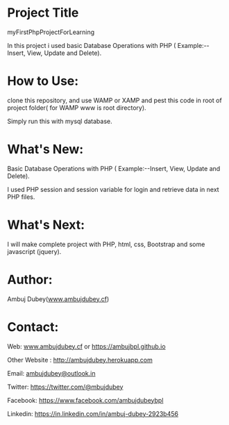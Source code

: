 # Project Title
myFirstPhpProjectForLearning

In this project i used basic Database Operations with PHP ( Example:--Insert, View, Update and Delete).


How to Use: 
=======================================================================
clone this repository, and use WAMP or XAMP and pest this code in root of project folder( for WAMP www is root directory).

Simply run this with mysql database.


What's New: 
=======================================================================
Basic Database Operations with PHP ( Example:--Insert, View, Update and Delete).

I used PHP session and session variable for login and retrieve data in next PHP files.


What's Next: 
=======================================================================
I will make complete project with PHP, html, css, Bootstrap and some javascript (jquery).

Author: 
=======================================================================
Ambuj Dubey(www.ambujdubey.cf)

Contact:
=======================================================================

Web: www.ambujdubey.cf or https://ambujbpl.github.io

Other Website : http://ambujdubey.herokuapp.com

Email: ambujdubey@outlook.in

Twitter: https://twitter.com/@mbujdubey

Facebook: https://www.facebook.com/ambujdubeybpl

Linkedin: https://in.linkedin.com/in/ambuj-dubey-2923b456
